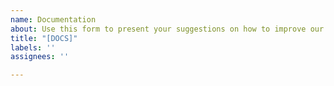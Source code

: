 ```yaml
---
name: Documentation
about: Use this form to present your suggestions on how to improve our docs
title: "[DOCS]"
labels: ''
assignees: ''

---
```



